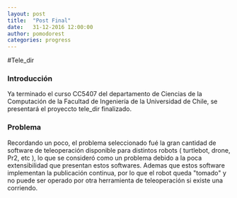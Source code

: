 ```yaml
---
layout: post
title:  "Post Final"
date:   31-12-2016 12:00:00
author: pomodorest
categories: progress
---
```


#Tele_dir

### Introducción 

Ya terminado el curso CC5407 del departamento de Ciencias de la Computación de la Facultad de Ingeniería de la Universidad de Chile, se presentará el proyeccto tele_dir finalizado.

### Problema

Recordando un poco, el problema seleccionado fué la gran cantidad de software de teleoperación disponible para distintos robots ( turtlebot, drone, Pr2, etc ), lo que se consideró como un problema debido a la poca extensibilidad que presentan estos softwares.
Ademas que estos software implementan la publicación continua, por lo que el robot queda "tomado" y no puede ser operado por otra herramienta de teleoperación si existe una corriendo.

### 
